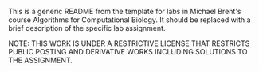This is a generic README from the template for labs in Michael Brent's course Algorithms for Computational Biology. It should be replaced with a brief description of the specific lab assignment.

NOTE: THIS WORK IS UNDER A RESTRICTIVE LICENSE THAT RESTRICTS PUBLIC POSTING AND DERIVATIVE WORKS INCLUDING SOLUTIONS TO THE ASSIGNMENT.